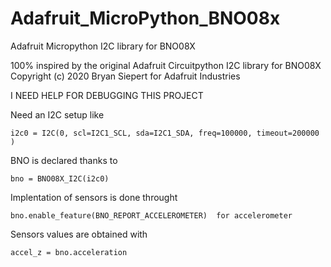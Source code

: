 # Adafruit_MicroPython_BNO08x
Adafruit Micropython I2C library for BNO08X

100% inspired by the original Adafruit Circuitpython I2C library for BNO08X
Copyright (c) 2020 Bryan Siepert for Adafruit Industries


I NEED HELP FOR DEBUGGING THIS PROJECT



Need an I2C setup like

    i2c0 = I2C(0, scl=I2C1_SCL, sda=I2C1_SDA, freq=100000, timeout=200000 )

BNO is declared thanks to

    bno = BNO08X_I2C(i2c0)

Implentation of sensors is done throught

    bno.enable_feature(BNO_REPORT_ACCELEROMETER)  for accelerometer
    
Sensors values are obtained with

    accel_z = bno.acceleration
